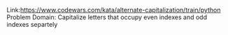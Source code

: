 Link:https://www.codewars.com/kata/alternate-capitalization/train/python
Problem Domain: Capitalize letters that occupy even indexes and odd indexes separtely